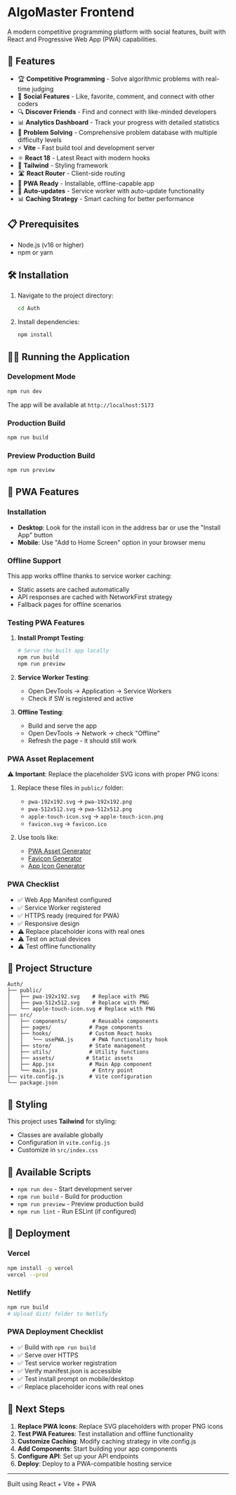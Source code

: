 # AlgoMaster Frontend

A modern competitive programming platform with social features, built with React and Progressive Web App (PWA) capabilities.

## 🚀 Features

- 🏆 **Competitive Programming** - Solve algorithmic problems with real-time judging
- 👥 **Social Features** - Like, favorite, comment, and connect with other coders
- 🔍 **Discover Friends** - Find and connect with like-minded developers
- 📊 **Analytics Dashboard** - Track your progress with detailed statistics
- 🎯 **Problem Solving** - Comprehensive problem database with multiple difficulty levels
- ⚡ **Vite** - Fast build tool and development server
- ⚛️ **React 18** - Latest React with modern hooks
- 🎨 **Tailwind** - Styling framework
- 🛣️ **React Router** - Client-side routing
- 📱 **PWA Ready** - Installable, offline-capable app
- 🔄 **Auto-updates** - Service worker with auto-update functionality
- 📊 **Caching Strategy** - Smart caching for better performance

## 📋 Prerequisites

- Node.js (v16 or higher)
- npm or yarn

## 🛠️ Installation

1. Navigate to the project directory:

   ```bash
   cd Auth
   ```

2. Install dependencies:
   ```bash
   npm install
   ```

## 🏃‍♂️ Running the Application

### Development Mode

```bash
npm run dev
```

The app will be available at `http://localhost:5173`

### Production Build

```bash
npm run build
```

### Preview Production Build

```bash
npm run preview
```

## 📱 PWA Features

### Installation

- **Desktop**: Look for the install icon in the address bar or use the "Install App" button
- **Mobile**: Use "Add to Home Screen" option in your browser menu

### Offline Support

This app works offline thanks to service worker caching:

- Static assets are cached automatically
- API responses are cached with NetworkFirst strategy
- Fallback pages for offline scenarios

### Testing PWA Features

1. **Install Prompt Testing**:

   ```bash
   # Serve the built app locally
   npm run build
   npm run preview
   ```

2. **Service Worker Testing**:

   - Open DevTools → Application → Service Workers
   - Check if SW is registered and active

3. **Offline Testing**:
   - Build and serve the app
   - Open DevTools → Network → check "Offline"
   - Refresh the page - it should still work

### PWA Asset Replacement

⚠️ **Important**: Replace the placeholder SVG icons with proper PNG icons:

1. Replace these files in `public/` folder:

   - `pwa-192x192.svg` → `pwa-192x192.png`
   - `pwa-512x512.svg` → `pwa-512x512.png`
   - `apple-touch-icon.svg` → `apple-touch-icon.png`
   - `favicon.svg` → `favicon.ico`

2. Use tools like:
   - [PWA Asset Generator](https://www.pwabuilder.com/)
   - [Favicon Generator](https://www.favicon-generator.org/)
   - [App Icon Generator](https://appicon.co/)

### PWA Checklist

- ✅ Web App Manifest configured
- ✅ Service Worker registered
- ✅ HTTPS ready (required for PWA)
- ✅ Responsive design
- ⚠️ Replace placeholder icons with real ones
- ⚠️ Test on actual devices
- ⚠️ Test offline functionality

## 📁 Project Structure

```
Auth/
├── public/
│   ├── pwa-192x192.svg    # Replace with PNG
│   ├── pwa-512x512.svg    # Replace with PNG
│   └── apple-touch-icon.svg # Replace with PNG
├── src/
│   ├── components/        # Reusable components
│   ├── pages/            # Page components
│   ├── hooks/            # Custom React hooks
│   │   └── usePWA.js      # PWA functionality hook
│   ├── store/            # State management
│   ├── utils/            # Utility functions
│   ├── assets/          # Static assets
│   ├── App.jsx           # Main App component
│   └── main.jsx           # Entry point
├── vite.config.js        # Vite configuration
└── package.json
```

## 🎨 Styling

This project uses **Tailwind** for styling:

- Classes are available globally
- Configuration in `vite.config.js`
- Customize in `src/index.css`

## 🔧 Available Scripts

- `npm run dev` - Start development server
- `npm run build` - Build for production
- `npm run preview` - Preview production build
- `npm run lint` - Run ESLint (if configured)

## 🚀 Deployment

### Vercel

```bash
npm install -g vercel
vercel --prod
```

### Netlify

```bash
npm run build
# Upload dist/ folder to Netlify
```

### PWA Deployment Checklist

- ✅ Build with `npm run build`
- ✅ Serve over HTTPS
- ✅ Test service worker registration
- ✅ Verify manifest.json is accessible
- ✅ Test install prompt on mobile/desktop
- ✅ Replace placeholder icons with real ones

## 🎯 Next Steps

1. **Replace PWA Icons**: Replace SVG placeholders with proper PNG icons
2. **Test PWA Features**: Test installation and offline functionality
3. **Customize Caching**: Modify caching strategy in vite.config.js
4. **Add Components**: Start building your app components
5. **Configure API**: Set up your API endpoints
6. **Deploy**: Deploy to a PWA-compatible hosting service

---

Built using React + Vite + PWA
